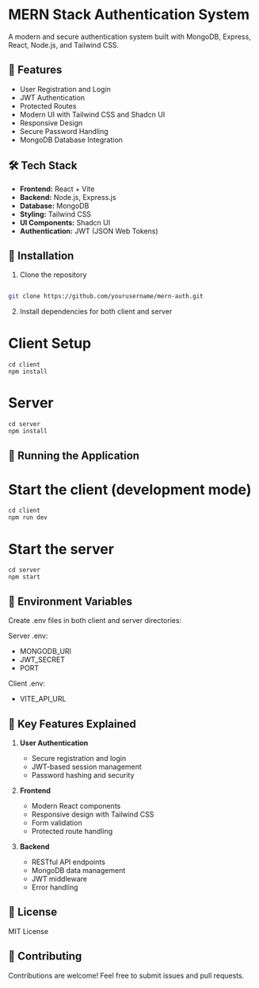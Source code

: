 # MERN Stack Authentication System

A modern and secure authentication system built with MongoDB, Express, React, Node.js, and Tailwind CSS.

## 🚀 Features

- User Registration and Login
- JWT Authentication
- Protected Routes
- Modern UI with Tailwind CSS and Shadcn UI
- Responsive Design
- Secure Password Handling
- MongoDB Database Integration

## 🛠️ Tech Stack

- **Frontend:** React + Vite
- **Backend:** Node.js, Express.js
- **Database:** MongoDB
- **Styling:** Tailwind CSS
- **UI Components:** Shadcn UI
- **Authentication:** JWT (JSON Web Tokens)

## 🔧 Installation

1. Clone the repository
```bash

git clone https://github.com/yourusername/mern-auth.git
```

2. Install dependencies for both client and server

# Client Setup
```
cd client
npm install
```
# Server 
```
cd server
npm install
```
## 🚀 Running the Application

# Start the client (development mode)
```
cd client
npm run dev
```
# Start the server
```
cd server
npm start
```

## 🔐 Environment Variables

Create .env files in both client and server directories:

Server .env:
- MONGODB_URI
- JWT_SECRET
- PORT

Client .env:
- VITE_API_URL

## 🌟 Key Features Explained

1. **User Authentication**
   - Secure registration and login
   - JWT-based session management
   - Password hashing and security

2. **Frontend**
   - Modern React components
   - Responsive design with Tailwind CSS
   - Form validation
   - Protected route handling

3. **Backend**
   - RESTful API endpoints
   - MongoDB data management
   - JWT middleware
   - Error handling

## 📝 License

MIT License

## 🤝 Contributing

Contributions are welcome! Feel free to submit issues and pull requests.